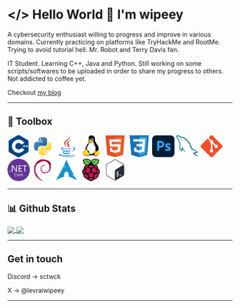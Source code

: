 # </> Hello World 🎩 I'm wipeey

A cybersecurity enthusiast willing to progress and improve in various domains. Currently practicing on platforms like TryHackMe and RootMe. Trying to avoid tutorial hell. Mr. Robot and Terry Davis fan.

IT Student. Learning C++, Java and Python. Still working on some scripts/softwares to be uploaded in order to share my progress to others. Not addicted to coffee yet.

Checkout [my blog](https://wipeey.github.io/)

---

## 🧰 Toolbox 

<img src="https://github.com/devicons/devicon/blob/master/icons/cplusplus/cplusplus-plain.svg" alt="C++" width="50" height="50" /> <img src="https://github.com/devicons/devicon/blob/master/icons/python/python-original.svg" alt="Python" width="50" height="50" /> <img src="https://github.com/devicons/devicon/blob/master/icons/java/java-original.svg" alt="Java" width="50" height="50" /> <img src="https://github.com/devicons/devicon/blob/master/icons/linux/linux-original.svg" alt="Linux" width="50" height="50" /> <img src="https://github.com/devicons/devicon/blob/master/icons/html5/html5-original.svg" alt="HTML5" width="50" height="50" /> <img src="https://github.com/devicons/devicon/blob/master/icons/css3/css3-original.svg" alt="CSS3" width="50" height="50" /> <img src="https://github.com/devicons/devicon/blob/master/icons/photoshop/photoshop-original.svg" alt="Photoshop" width="50" height="50" /> <img src="https://github.com/devicons/devicon/blob/master/icons/mysql/mysql-original.svg" alt="MySQL" width="50" height="50" /> 
<img src="https://github.com/devicons/devicon/blob/master/icons/git/git-original.svg" alt="GIT" width="50" height="50" /> <img src="https://github.com/devicons/devicon/blob/master/icons/dotnetcore/dotnetcore-original.svg" alt="DotNet" width="50" height="50" /> <img src="https://github.com/devicons/devicon/blob/master/icons/debian/debian-original.svg" alt="Debian" width="50" height="50" /> <img src="https://github.com/devicons/devicon/blob/master/icons/archlinux/archlinux-original.svg" alt="Arch" width="50" height="50" /> <img src="https://github.com/devicons/devicon/blob/master/icons/raspberrypi/raspberrypi-original.svg" alt="RaspberryPI" width="50" height="50" /> <img src="https://github.com/devicons/devicon/blob/master/icons/bash/bash-plain.svg" alt="Bash" width="50" height="50" />

---

## 📊 Github Stats

<a href="https://github.com/anuraghazra/github-readme-stats">
  <img height=180 align="center" src="https://github-readme-stats.vercel.app/api?username=wipeey&show_icons=true&theme=radical" />
</a>
<a href="https://github.com/anuraghazra/github-readme-stats">
  <img height=180 align="center" src="https://github-readme-stats.vercel.app/api/top-langs/?username=wipeey&theme=radical&exclude_repo=wipeey.github.io" />
</a>

---

## Get in touch

Discord → sctwck

X → @levraiwipeey

---
<!--
**twck789/twck789** is a ✨ _special_ ✨ repository because its `README.md` (this file) appears on your GitHub profile.

Here are some ideas to get you started:

- 🔭 I’m currently working on ...
- 🌱 I’m currently learning ...
- 👯 I’m looking to collaborate on ...
- 🤔 I’m looking for help with ...
- 💬 Ask me about ...
- 📫 How to reach me: ...
- 😄 Pronouns: ...
- ⚡ Fun fact: ...
-->
